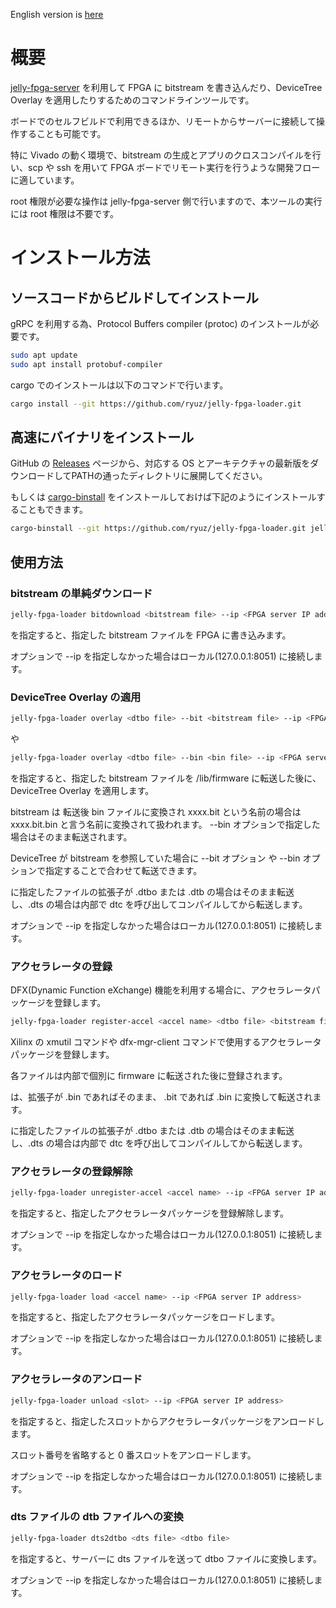 English version is [here](README_en.md)

# 概要

[jelly-fpga-server](https://github.com/ryuz/jelly-fpga-server) を利用して FPGA に bitstream を書き込んだり、DeviceTree Overlay を適用したりするためのコマンドラインツールです。

ボードでのセルフビルドで利用できるほか、リモートからサーバーに接続して操作することも可能です。

特に Vivado の動く環境で、bitstream の生成とアプリのクロスコンパイルを行い、scp や ssh を用いて FPGA ボードでリモート実行を行うような開発フローに適しています。

root 権限が必要な操作は jelly-fpga-server 側で行いますので、本ツールの実行には root 権限は不要です。

# インストール方法

## ソースコードからビルドしてインストール

gRPC を利用する為、Protocol Buffers compiler (protoc) のインストールが必要です。

```bash
sudo apt update
sudo apt install protobuf-compiler
```

cargo でのインストールは以下のコマンドで行います。

```bash
cargo install --git https://github.com/ryuz/jelly-fpga-loader.git
```

## 高速にバイナリをインストール

GitHub の [Releases](https://github.com/ryuz/jelly-fpga-loader/releases) ページから、対応する OS とアーキテクチャの最新版をダウンロードしてPATHの通ったディレクトリに展開してください。

もしくは [cargo-binstall](https://github.com/cargo-bins/cargo-binstall) をインストールしておけば下記のようにインストールすることもできます。

```bash
cargo-binstall --git https://github.com/ryuz/jelly-fpga-loader.git jelly-fpga-loader
```

## 使用方法

### bitstream の単純ダウンロード

```bash
jelly-fpga-loader bitdownload <bitstream file> --ip <FPGA server IP address>
```

を指定すると、指定した bitstream ファイルを FPGA に書き込みます。

オプションで --ip を指定しなかった場合はローカル(127.0.0.1:8051) に接続します。


### DeviceTree Overlay の適用

```bash
jelly-fpga-loader overlay <dtbo file> --bit <bitstream file> --ip <FPGA server IP address>
```

や

```bash
jelly-fpga-loader overlay <dtbo file> --bin <bin file> --ip <FPGA server IP address>
```

を指定すると、指定した bitstream ファイルを /lib/firmware に転送した後に、DeviceTree Overlay を適用します。

bitstream は 転送後 bin ファイルに変換され xxxx.bit という名前の場合は xxxx.bit.bin と言う名前に変換されて扱われます。 --bin オプションで指定した場合はそのまま転送されます。

DeviceTree が bitstream を参照していた場合に --bit オプション や --bin オプションで指定することで合わせて転送できます。

<dtbo file> に指定したファイルの拡張子が .dtbo または .dtb の場合はそのまま転送し、.dts の場合は内部で dtc を呼び出してコンパイルしてから転送します。

オプションで --ip を指定しなかった場合はローカル(127.0.0.1:8051) に接続します。


### アクセラレータの登録

DFX(Dynamic Function eXchange) 機能を利用する場合に、アクセラレータパッケージを登録します。

```bash
jelly-fpga-loader register-accel <accel name> <dtbo file> <bitstream file> --json <json file> --ip <FPGA server IP address>
```

Xilinx の xmutil コマンドや dfx-mgr-client コマンドで使用するアクセラレータパッケージを登録します。

各ファイルは内部で個別に firmware に転送された後に登録されます。

<bitstream file> は、拡張子が .bin であればそのまま、 .bit であれば .bin に変換して転送されます。

<dtbo file> に指定したファイルの拡張子が .dtbo または .dtb の場合はそのまま転送し、.dts の場合は内部で dtc を呼び出してコンパイルしてから転送します。

### アクセラレータの登録解除

```bash
jelly-fpga-loader unregister-accel <accel name> --ip <FPGA server IP address>
```

を指定すると、指定したアクセラレータパッケージを登録解除します。

オプションで --ip を指定しなかった場合はローカル(127.0.0.1:8051) に接続します。

### アクセラレータのロード

```bash
jelly-fpga-loader load <accel name> --ip <FPGA server IP address>
```

を指定すると、指定したアクセラレータパッケージをロードします。

オプションで --ip を指定しなかった場合はローカル(127.0.0.1:8051) に接続します。

### アクセラレータのアンロード

```bash
jelly-fpga-loader unload <slot> --ip <FPGA server IP address>
```

を指定すると、指定したスロットからアクセラレータパッケージをアンロードします。

スロット番号を省略すると 0 番スロットをアンロードします。

オプションで --ip を指定しなかった場合はローカル(127.0.0.1:8051) に接続します。


### dts ファイルの dtb ファイルへの変換

```bash
jelly-fpga-loader dts2dtbo <dts file> <dtbo file>
```

を指定すると、サーバーに dts ファイルを送って dtbo ファイルに変換します。

オプションで --ip を指定しなかった場合はローカル(127.0.0.1:8051) に接続します。